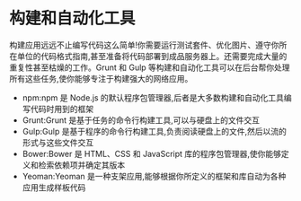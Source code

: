 # 构建和自动化工具

构建应用远远不止编写代码这么简单!你需要运行测试套件、优化图片、遵守你所在单位的代码格式指南,甚至准备将代码部署到成品服务器上。还需要完成大量的重复性甚至枯燥的工作。Grunt 和 Gulp 等构建和自动化工具可以在后台帮你处理所有这些任务,使你能够专注于构建强大的网络应用。

- npm:npm 是 Node.js 的默认程序包管理器,后者是大多数构建和自动化工具编写代码时用到的框架
- Grunt:Grunt 是基于任务的命令行构建工具,可以与硬盘上的文件交互
- Gulp:Gulp 是基于程序的命令行构建工具,负责阅读硬盘上的文件,然后以流的形式与这些文件交互
- Bower:Bower 是 HTML、CSS 和 JavaScript 库的程序包管理器,使你能够定义和检索依赖项并确定其版本
- Yeoman:Yeoman 是一种支架应用,能够根据你所定义的框架和库自动为各种应用生成样板代码